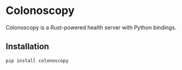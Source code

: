 # Colonoscopy

Colonoscopy is a Rust-powered health server with Python bindings.

## Installation

```bash
pip install colonoscopy

